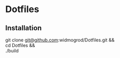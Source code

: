 # Dotfiles
## Installation


git clone git@github.com:widmogrod/Dotfiles.git && \
cd Dotfiles && \
./build
